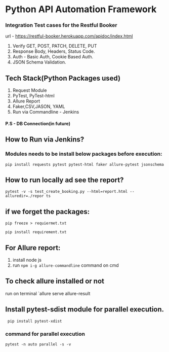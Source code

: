 # Python API Automation Framework

### Integration Test cases for the Restful Booker
url - https://restful-booker.herokuapp.com/apidoc/index.html
1. Verify GET, POST, PATCH, DELETE, PUT
2. Response Body, Headers, Status Code.
2. Auth - Basic Auth, Cookie Based Auth.
3. JSON Schema Validation.


## Tech Stack(Python Packages used)
1. Request Module
2. PyTest, PyTest-html
3. Allure Report
4. Faker,CSV,JASON, YAML
5. Run via Commandline - Jenkins

#### P.S - DB Connection(in future)

## How to Run via Jenkins?

### Modules needs to be install below packages before execution:
`pip install requests pytest pytest-html faker allure-pytest jsonschema`

## How to run locally ad see the report?
`pytest -v -s test_create_booking.py --html=report.html --alluredir=./repor
ts
`
## if we forget the packages:
`pip freeze > requiermet.txt`

`pip install requirement.txt`

## For Allure report:
1. install node js
2. run `npm i-g allure-commandline` command on cmd

## To check allure installed or not
run on terminal `allure serve allure-result

## Install pytest-sdist module for parallel execution.
` pip install pytest-xdist`

### command for parallel execution
` pytest -n auto parallel -s -v `